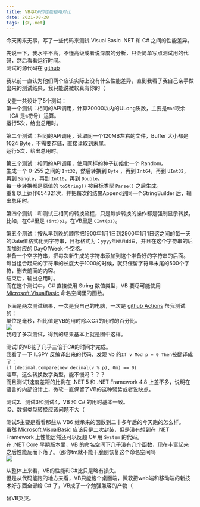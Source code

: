 ```yaml
---
title: VB与C#的性能粗略对比
date: 2021-08-28
tags: [杂,.net]
---
```

今天闲来无事，写了一些代码来测试 Visual Basic .NET 和 C# 之间的性能差异。   

先说一下，我水平不高，不懂高级或者说深度的分析，只会简单写点测试用的代码，然后看看运行时间。   
测试的源代码在 [github](https://github.com/gordonwalkedby/VBCSperformanceCompare)   

我以前一直认为他们两个应该实际上没有什么性能差异，直到我看了我自己亲手做出来的测试结果，我只能说微软真有你的（   

戈登一共设计了5个测试：   
第一个测试：相同的API调用，计算20000以内的ULong质数，主要是`Mod`取余（C# 是`%`符号）运算。   
运行5次，给出总用时。   

第二个测试：相同的API调用，读取同一个120MB左右的文件，Buffer 大小都是1024 Byte，不需要存储，直接读取到末尾。    
运行5次，给出总用时。   

第三个测试：相同的API调用，使用同样的种子初始化一个 Random。   
生成一个 0-255 之间的 `Int32`，然后转换到 `Byte` ，再到 `Int64`，再到 `UInt32`，再到 `Single`，再到 `Int16`，再到 `Double`。   
每一步转换都是原值的 `toString()` 被目标类型 `Parse()` 之后生成。   
重复以上运作654321次，并把每次的结果Append到同一个StringBuilder 后，输出总用时。    

第四个测试：和测试三相同的转换流程，只是每步转换的操作都是强制显示转换。   
比如，在C#里是 `(int)p1`，在VB里是 `CInt(p1)`。  

第五个测试：按从早到晚的顺序把1900年1月1日到2900年1月1日这之间的每一天的Date值格式化到字符串，目标格式为：`yyyy年MM月dd日`，并且在这个字符串的后面加对应的 DayOfWeek 个空格。   
准备一个空字符串，把每次新生成的字符串添加到这个准备好的字符串的后面。   
每当组合起来的字符串的长度大于1000的时候，就只保留字符串末尾的500个字符，删去前面的内容。    
结束后，输出总用时。    
而在这个测试中，C# 直接使用 String 数值类型，VB 要尽可能使用 [Microsoft.VisualBasic](https://docs.microsoft.com/zh-cn/dotnet/visual-basic/language-reference/runtime-library-members) 命名空间里的函数。   

下面是两次测试结果，一次是我自己的电脑，一次是 [github Actions](https://github.com/gordonwalkedby/VBCSperformanceCompare/actions) 帮我测试的：   
单位是毫秒，相比值是VB的用时除以C#的用时的百分比。   
![](https://z3.ax1x.com/2021/08/28/h3YEND.png)   
我跑了多次测试，得到的结果基本上就是图中这样。   

测试1的VB花了几乎三倍于C#的时间才完成。   
我看了一下 ILSPY 反编译出来的代码，发现 vb 的`If v Mod p = 0 Then`被翻译成了：   
`if (decimal.Compare(new decimal(v % p), 0m) == 0)`    
哇草，这么转换数字类型，能不慢吗？？？     
而且测试1速度差距的比例在 .NET 5 和 .NET Framework 4.8 上差不多，说明在语言的内部设计上，微软一直保留了VB的这种弱势或者说缺点。   

测试2、测试3和测试4，VB 和 C# 的用时基本一致。   
IO、数据类型转换应该问题不大（    

测试5主要是看看那些从 VB6 继承来的函数到二十多年后的今天跑的怎么样。   
虽然 [Microsoft.VisualBasic](https://docs.microsoft.com/zh-cn/dotnet/visual-basic/language-reference/runtime-library-members) 应该只是二次封装，但是没有想到在 .NET Framework 上性能居然还可以反超 C# 用 `System` 的代码。  
在 .NET Core 早期版本里，VB 的命名空间下几乎没有几个函数，现在丰富起来之后性能反而下落了。（那你tm就不能干脆别恢复这个命名空间吗   
![](https://z3.ax1x.com/2021/08/28/h31Ui9.png)    

从整体上来看，VB的性能和C#比只是略有损失。   
但是从代码能跑的地方来看，VB只能跑个桌面端，微软把web端和移动端的新技术好东西全部给 C# 了，VB成了一个勉强兼容的产物（   

替VB哭哭。   
